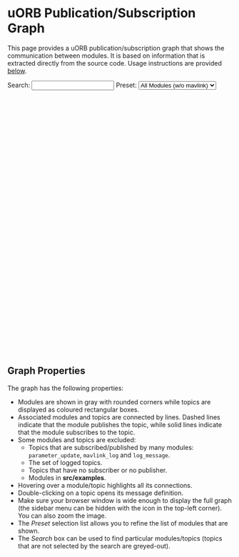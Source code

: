 # uORB Publication/Subscription Graph

This page provides a uORB publication/subscription graph that shows the communication between modules.
It is based on information that is extracted directly from the source code.
Usage instructions are provided [below](#graph-properties).


Search: <input id="search" type="text" >
Preset: <select id ="select-graph" name="select-graph">
    <option value='graph_full_no_mavlink.json'>All Modules (w/o mavlink)</option>
    <option value='graph_full.json'>All Modules</option>
    <option value='graph_px4_sitl.json'>SITL Modules</option>
    <option value='graph_px4_fmu-v5.json'>FMUv5 Modules</option>
    <option value='graph_px4_fmu-v4.json'>FMUv4 Modules</option>
    <option value='graph_px4_fmu-v2.json'>FMUv2 Modules</option>
</select>
<br/>
<svg id="svg-graph" width="1200" height="1400" style="text-align: center; margin-left: -230px; margin-right: -230px;"></svg>
<script src="https://d3js.org/d3.v4.min.js"></script>
<script src="uorb_graph.js"></script>


## Graph Properties
The graph has the following properties:

- Modules are shown in gray with rounded corners while topics are displayed as coloured rectangular boxes.
- Associated modules and topics are connected by lines.
  Dashed lines indicate that the module publishes the topic, while solid lines indicate that the module subscribes to the topic.
- Some modules and topics are excluded:
  - Topics that are subscribed/published by many modules: `parameter_update`, `mavlink_log` and `log_message`.
  - The set of logged topics.
  - Topics that have no subscriber or no publisher.
  - Modules in **src/examples**.
- Hovering over a module/topic highlights all its connections.
- Double-clicking on a topic opens its message definition.
- Make sure your browser window is wide enough to display the full graph (the sidebar menu can be hidden with the icon in the top-left corner).
  You can also zoom the image.
- The *Preset* selection list allows you to refine the list of modules that are shown.
- The *Search* box can be used to find particular modules/topics (topics that are not selected by the search are greyed-out).

